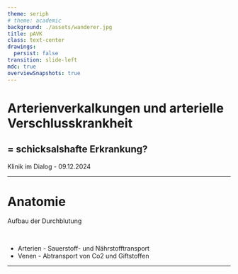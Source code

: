 ```yaml
---
theme: seriph
# theme: academic
background: ./assets/wanderer.jpg
title: pAVK
class: text-center
drawings:
  persist: false
transition: slide-left
mdc: true
overviewSnapshots: true
---
```


# Arterienverkalkungen und arterielle Verschlusskrankheit

## = schicksalshafte Erkrankung?

<div class="abs-bl m-6">
Klinik im Dialog - 09.12.2024
</div>

---

# Anatomie

Aufbau der Durchblutung

<br>

<ul>
<li><span class="text-red-500">Arterien</span> - Sauerstoff- und Nährstofftransport</li>
<li><span class="text-blue-500">Venen</span> - Abtransport von Co2 und Giftstoffen</li>
</ul>

---
